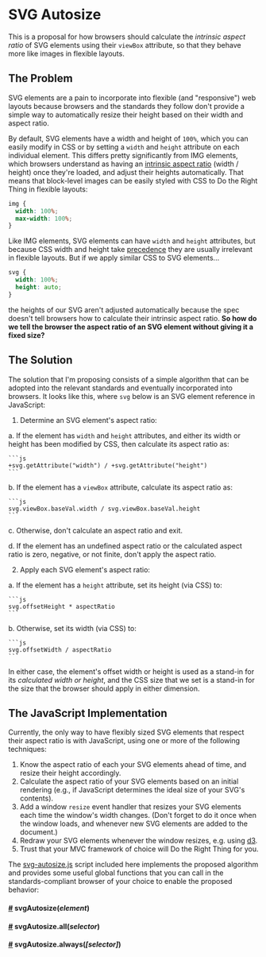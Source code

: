 # SVG Autosize
This is a proposal for how browsers should calculate the *intrinsic aspect ratio* of SVG elements using their `viewBox` attribute, so that they behave more like images in flexible layouts.

## The Problem
SVG elements are a pain to incorporate into flexible (and "responsive") web layouts because browsers and the standards they follow don't provide a simple way to automatically resize their height based on their width and aspect ratio.

By default, SVG elements have a width and height of `100%`, which you can easily modify in CSS or by setting a `width` and `height` attribute on each individual element. This differs pretty significantly from IMG elements, which browsers understand as having an [intrinsic aspect ratio](http://dev.w3.org/csswg/css-images-3/#intrinsic-dimensions) (width / height) once they're loaded, and adjust their heights automatically. That means that block-level images can be easily styled with CSS to Do the Right Thing in flexible layouts:

```css
img {
  width: 100%;
  max-width: 100%;
}
```

Like IMG elements, SVG elements can have `width` and `height` attributes, but because CSS width and height take [precedence](http://www.w3.org/TR/CSS2/cascade.html) they are usually irrelevant in flexible layouts. But if we apply similar CSS to SVG elements...

```css
svg {
  width: 100%;
  height: auto;
}
```

the heights of our SVG aren't adjusted automatically because the spec doesn't tell browsers how to calculate their intrinsic aspect ratio. **So how do we tell the browser the aspect ratio of an SVG element without giving it a fixed size?**

## The Solution
The solution that I'm proposing consists of a simple algorithm that can be adopted into the relevant standards and eventually incorporated into browsers. It looks like this, where `svg` below is an SVG element reference in JavaScript:

1. Determine an SVG element's aspect ratio:

  a. If the element has `width` and `height` attributes, and either its width or height has been modified by CSS, then calculate its aspect ratio as:

    ```js
    +svg.getAttribute("width") / +svg.getAttribute("height")
    ```

  b. If the element has a `viewBox` attribute, calculate its aspect ratio as:

    ```js
    svg.viewBox.baseVal.width / svg.viewBox.baseVal.height
    ```

  c. Otherwise, don't calculate an aspect ratio and exit.

  d. If the element has an undefined aspect ratio or the calculated aspect ratio is zero, negative, or not finite, don't apply the aspect ratio.

2. Apply each SVG element's aspect ratio:

  a. If the element has a `height` attribute, set its height (via CSS) to:

    ```js
    svg.offsetHeight * aspectRatio
    ```

  b. Otherwise, set its width (via CSS) to:

    ```js
    svg.offsetWidth / aspectRatio
    ```

  In either case, the element's offset width or height is used as a stand-in for its *calculated width or height*, and the CSS size that we set is a stand-in for the size that the browser should apply in either dimension.

## The JavaScript Implementation
Currently, the only way to have flexibly sized SVG elements that respect their aspect ratio is with JavaScript, using one or more of the following techniques:

1. Know the aspect ratio of each your SVG elements ahead of time, and resize their height accordingly.
2. Calculate the aspect ratio of your SVG elements based on an initial rendering (e.g., if JavaScript determines the ideal size of your SVG's contents).
3. Add a window `resize` event handler that resizes your SVG elements each time the window's width changes. (Don't forget to do it once when the window loads, and whenever new SVG elements are added to the document.)
4. Redraw your SVG elements whenever the window resizes, e.g. using [d3](http://d3js.org).
5. Trust that your MVC framework of choice will Do the Right Thing for you.

The [svg-autosize.js](https://github.com/shawnbot/svg-autosize/blob/master/svg-autosize.js) script included here implements the proposed algorithm and provides some useful global functions that you can call in the standards-compliant browser of your choice to enable the proposed behavior:

#### <a href="#fn" name="fn">#</a> svgAutosize(*element*)

#### <a href="#fn-all" name="fn-all">#</a> svgAutosize.all(*selector*)

#### <a href="#fn-always" name="fn-always">#</a> svgAutosize.always(*[selector]*)
